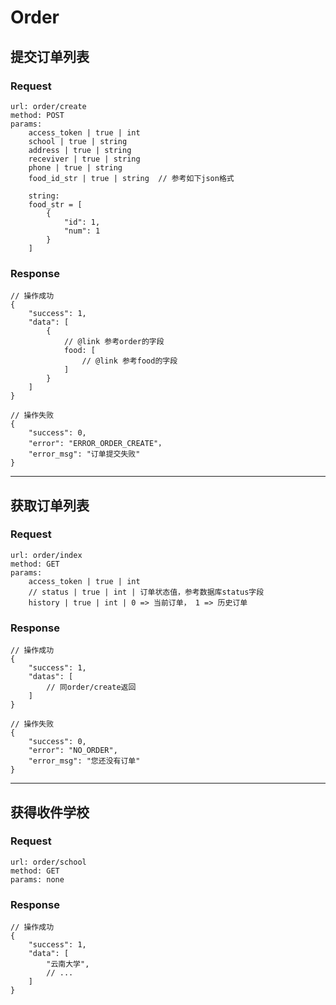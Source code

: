# Order

## 提交订单列表

### Request

	url: order/create
	method: POST
	params:
		access_token | true | int
		school | true | string
		address | true | string
		receviver | true | string
		phone | true | string
		food_id_str | true | string  // 参考如下json格式

		string:
		food_str = [
			{
				"id": 1,
				"num": 1
			}
		]

### Response

	// 操作成功
	{
		"success": 1,
		"data": [
			{
				// @link 参考order的字段
				food: [
					// @link 参考food的字段
				]
			}
		]
	}
	
	// 操作失败
	{
		"success": 0,
		"error": "ERROR_ORDER_CREATE"，
		"error_msg": "订单提交失败"
	}

---

## 获取订单列表
### Request

	url: order/index
	method: GET
	params:
		access_token | true | int
		// status | true | int | 订单状态值，参考数据库status字段
		history | true | int | 0 => 当前订单， 1 => 历史订单

### Response

	// 操作成功
	{
		"success": 1,
		"datas": [
			// 同order/create返回
		]
	}

	// 操作失败
	{
		"success": 0,
		"error": "NO_ORDER",
		"error_msg": "您还没有订单"
	}

---

## 获得收件学校

### Request

	url: order/school
	method: GET
	params: none

### Response

	// 操作成功
	{
		"success": 1,
		"data": [
			"云南大学",
			// ...
		]
	}